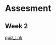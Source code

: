 # Assesment
## Week 2

[quiz_link](https://docs.google.com/a/generalassemb.ly/forms/d/1csBD0RlepBaZjmUCBiJCJSr_vxdNdEdYuzgz6HXdytc/viewform)
